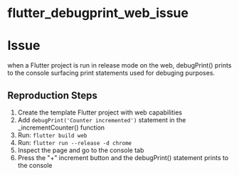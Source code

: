 # flutter_debugprint_web_issue

# Issue

when a Flutter project is run in release mode on the web, debugPrint() prints to the console surfacing print statements used for debuging purposes.


## Reproduction Steps

1. Create the template Flutter project with web capabilities
2. Add `debugPrint('Counter incremented')` statement in the _incrementCounter() function
3. Run: `flutter build web`
4. Run: `flutter run --release -d chrome`
5. Inspect the page and go to the console tab
6. Press the "+" increment button and the debugPrint() statement prints to the console